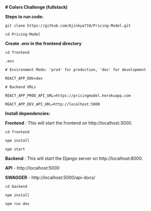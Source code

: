 **# Colors Challenge (fullstack)**

**Steps to run code:**

    git clone https://github.com/Ajinkya710/Pricing-Model.git

    cd Pricing-Model

**Create .env in the frontend directory**

    cd frontend
    
    .env

    # Environment Mode: 'prod' for production, 'dev' for development
    
    REACT_APP_ENV=dev

    # Backend URLs
    
    REACT_APP_PROD_API_URL=https://pricingmodel.herokuapp.com
    
    REACT_APP_DEV_API_URL=http://localhost:5000

**Install dependencies:**

**Frontend** :    This will start the frontend on http://localhost:3000.

    cd frontend

    npm install

    npm start


**Backend** :     This will start the Django server on http://localhost:8000.
    
**API** - http://localhost:5000

**SWAGGER** - http://localhost:5000/api-docs/
    
    cd backend
    
    npm install

    npm run dev
